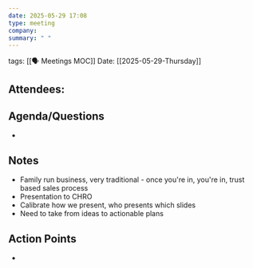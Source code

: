 ```yaml
---
date: 2025-05-29 17:08
type: meeting
company: 
summary: " "
---
```

tags: [[🗣️ Meetings MOC]]
Date: [[2025-05-29-Thursday]]

**Attendees**: 
- 

## Agenda/Questions
- 

## Notes
- Family run business, very traditional - once you're in, you're in, trust based sales process
- Presentation to CHRO
- Calibrate how we present, who presents which slides
- Need to take from ideas to actionable plans

## Action Points
- 


